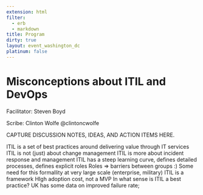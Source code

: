 ```yaml
---
extension: html
filter:
  - erb
  - markdown
title: Program
dirty: true
layout: event_washington_dc
platinum: false
---
```


# Misconceptions about ITIL and DevOps

Facilitator: Steven Boyd

Scribe: Clinton Wolfe @clintoncwolfe


CAPTURE DISCUSSION NOTES, IDEAS, AND ACTION ITEMS HERE.

ITIL is a set of best practices around delivering value through IT services
ITIL is not (just) about change management
ITIL is more about incident response and management
ITIL has a steep learning curve, defines detailed processes, defines explicit roles
Roles => barriers between groups :)
Some need for this formallity at very large scale (enterprise, military)
 ITIL is a framework
 HIgh adoption cost, not a MVP
 In what sense is ITIL a best practice?  UK has some data on improved failure rate;  
